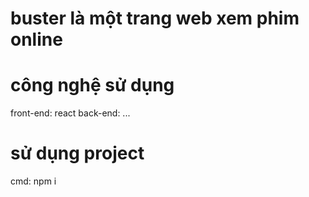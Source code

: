 # buster là một trang web xem phim online

# công nghệ sử dụng
front-end: react
back-end: ...

# sử dụng project
cmd: npm i 